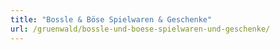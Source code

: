 ```yaml
---
title: "Bossle & Böse Spielwaren & Geschenke"
url: /gruenwald/bossle-und-boese-spielwaren-und-geschenke/
---
```


